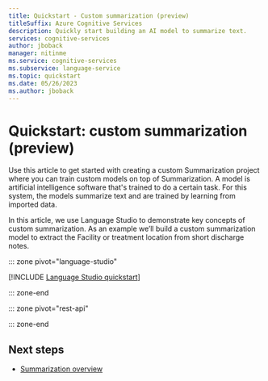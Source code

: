 ```yaml
---
title: Quickstart - Custom summarization (preview)
titleSuffix: Azure Cognitive Services
description: Quickly start building an AI model to summarize text.
services: cognitive-services
author: jboback
manager: nitinme
ms.service: cognitive-services
ms.subservice: language-service
ms.topic: quickstart
ms.date: 05/26/2023
ms.author: jboback
---
```


<!--- zone_pivot_groups: usage-custom-language-features --->
# Quickstart: custom summarization (preview)

Use this article to get started with creating a custom Summarization project where you can train custom models on top of Summarization. A model is artificial intelligence software that's trained to do a certain task. For this system, the models summarize text and are trained by learning from imported data.

In this article, we use Language Studio to demonstrate key concepts of custom summarization. As an example we’ll build a custom summarization model to extract the Facility or treatment location from short discharge notes.

::: zone pivot="language-studio"

[!INCLUDE [Language Studio quickstart](../includes/quickstarts/custom-language-studio.md)]

::: zone-end

::: zone pivot="rest-api"

<!--- [!INCLUDE [REST API quickstart](../includes/quickstarts/custom-rest-api.md)] --->

::: zone-end

## Next steps

* [Summarization overview](../overview.md)